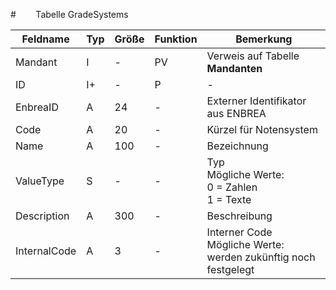 #        Tabelle GradeSystems




| Feldname     | Typ | Größe | Funktion | Bemerkung                                |
|--------------|-----|-------|----------|------------------------------------------|
| Mandant      | I   | -     | PV       | Verweis auf Tabelle **Mandanten**        |
| ID           | I+  | -     | P        | -                                        |
| EnbreaID     | A   | 24    | -        | Externer Identifikator aus ENBREA        |
| Code         | A   | 20    | -        | Kürzel für Notensystem                   |
| Name         | A   | 100   | -        | Bezeichnung                              |
| ValueType    | S   | -     | -        | Typ<br/>Mögliche Werte:<br/>0 = Zahlen<br/>1 = Texte |
| Description  | A   | 300   | -        | Beschreibung                             |
| InternalCode | A   | 3     | -        | Interner Code<br/>Mögliche Werte:<br/>werden zukünftig noch festgelegt |


